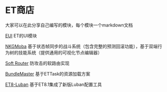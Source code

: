 # ET商店
大家可以在此分享自己编写的模块，每个模块一个markdown文档

[EUI](https://github.com/zzjfengqing/ET-EUI)  ET的UI模块  

[NKGMoba](https://gitee.com/NKG_admin/NKGMobaBasedOnET/tree/StateFrameSync/) 基于状态帧同步的战斗系统（包含完整的预测回滚功能），基于双端行为树的技能系统（提供通用的可视化节点编辑器）  

[Soft Router](https://gitee.com/wryl/router-et) 防攻击的软路由实现    

[BundleMaster](https://github.com/mister91jiao/BundleMaster) 基于ETTask的资源加载方案

[ET8-Luban](https://github.com/EP-Toushirou/ET8-Luban) 基于ET8.1集成了新版Luban配置工具